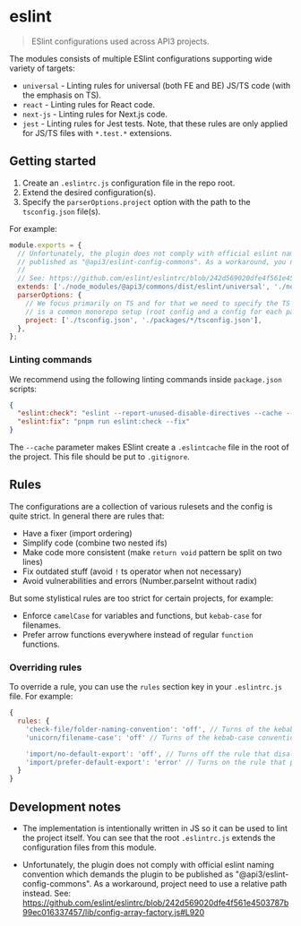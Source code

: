 # eslint

> ESlint configurations used across API3 projects.

The modules consists of multiple ESlint configurations supporting wide variety of targets:

- `universal` - Linting rules for universal (both FE and BE) JS/TS code (with the emphasis on TS).
- `react` - Linting rules for React code.
- `next-js` - Linting rules for Next.js code.
- `jest` - Linting rules for Jest tests. Note, that these rules are only applied for JS/TS files with `*.test.*`
  extensions.

## Getting started

1. Create an `.eslintrc.js` configuration file in the repo root.
2. Extend the desired configuration(s).
3. Specify the `parserOptions.project` option with the path to the `tsconfig.json` file(s).

For example:

```js
module.exports = {
  // Unfortunately, the plugin does not comply with official eslint naming convention which demands the plugin to be
  // published as "@api3/eslint-config-commons". As a workaround, you need to use a relative path instead.
  //
  // See: https://github.com/eslint/eslintrc/blob/242d569020dfe4f561e4503787b99ec016337457/lib/config-array-factory.js#L920
  extends: ['./node_modules/@api3/commons/dist/eslint/universal', './node_modules/@api3/commons/dist/eslint/jest'],
  parserOptions: {
    // We focus primarily on TS and for that we need to specify the TS configs which is project specific. The following
    // is a common monorepo setup (root config and a config for each package).
    project: ['./tsconfig.json', './packages/*/tsconfig.json'],
  },
};
```

### Linting commands

We recommend using the following linting commands inside `package.json` scripts:

```json
{
  "eslint:check": "eslint --report-unused-disable-directives --cache --ext js,ts,tsx,jsx . --max-warnings 0",
  "eslint:fix": "pnpm run eslint:check --fix"
}
```

The `--cache` parameter makes ESlint create a `.eslintcache` file in the root of the project. This file should be put to
`.gitignore`.

## Rules

The configurations are a collection of various rulesets and the config is quite strict. In general there are rules that:

- Have a fixer (import ordering)
- Simplify code (combine two nested ifs)
- Make code more consistent (make `return void` pattern be split on two lines)
- Fix outdated stuff (avoid `!` ts operator when not necessary)
- Avoid vulnerabilities and errors (Number.parseInt without radix)

But some stylistical rules are too strict for certain projects, for example:

- Enforce `camelCase` for variables and functions, but `kebab-case` for filenames.
- Prefer arrow functions everywhere instead of regular `function` functions.

### Overriding rules

To override a rule, you can use the `rules` section key in your `.eslintrc.js` file. For example:

```js
{
  rules: {
    'check-file/folder-naming-convention': 'off', // Turns of the kebab-case convention for folder names.
    'unicorn/filename-case': 'off' // Turns of the kebab-case convention for filenames.

    'import/no-default-export': 'off', // Turns off the rule that disallows default exports.
    'import/prefer-default-export': 'error' // Turns on the rule that prefers default exports.
  }
}
```

## Development notes

- The implementation is intentionally written in JS so it can be used to lint the project itself. You can see that the
  root `.eslintrc.js` extends the configuration files from this module.

- Unfortunately, the plugin does not comply with official eslint naming convention which demands the plugin to be
  published as "@api3/eslint-config-commons". As a workaround, project need to use a relative path instead. See:
  https://github.com/eslint/eslintrc/blob/242d569020dfe4f561e4503787b99ec016337457/lib/config-array-factory.js#L920
